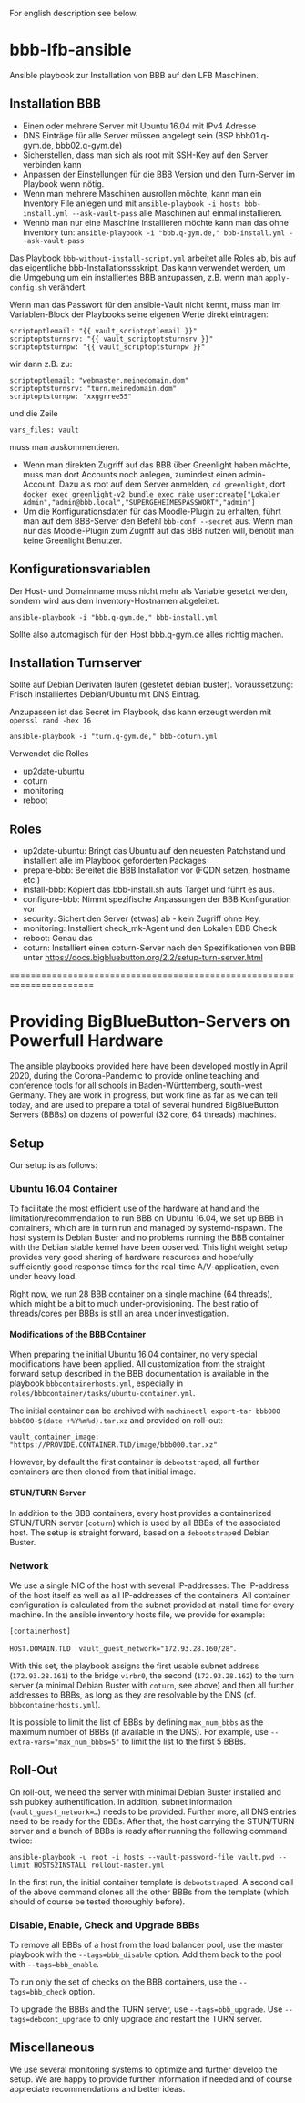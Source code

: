 For english description see below.

# bbb-lfb-ansible

Ansible playbook zur Installation von BBB auf den LFB Maschinen.

## Installation BBB

* Einen oder mehrere Server mit Ubuntu 16.04 mit IPv4 Adresse
* DNS Einträge für alle Server müssen angelegt sein (BSP bbb01.q-gym.de, bbb02.q-gym.de)
* Sicherstellen, dass man sich als root mit SSH-Key auf den Server verbinden kann
* Anpassen der Einstellungen für die BBB Version und den Turn-Server im Playbook wenn nötig.
* Wenn man mehrere Maschinen ausrollen möchte, kann man ein Inventory File anlegen und mit ``ansible-playbook -i hosts bbb-install.yml --ask-vault-pass`` alle Maschinen auf einmal installieren.
* Wennb man nur eine Maschine installieren möchte kann man das ohne Inventory tun: ``ansible-playbook -i "bbb.q-gym.de," bbb-install.yml --ask-vault-pass``


Das Playbook ``bbb-without-install-script.yml`` arbeitet alle Roles ab, bis auf das eigentliche bbb-Installationssskript. Das kann verwendet werden, um die Umgebung um ein installiertes BBB anzupassen, z.B. wenn man ``apply-config.sh`` verändert.

Wenn man das Passwort für den ansible-Vault nicht kennt, muss man im Variablen-Block der Playbooks seine eigenen Werte direkt eintragen:

    scriptoptlemail: "{{ vault_scriptoptlemail }}"
    scriptoptsturnsrv: "{{ vault_scriptoptsturnsrv }}"
    scriptoptsturnpw: "{{ vault_scriptoptsturnpw }}"

wir dann z.B. zu:

    scriptoptlemail: "webmaster.meinedomain.dom"
    scriptoptsturnsrv: "turn.meinedomain.dom"
    scriptoptsturnpw: "xxggrree55"

und die Zeile

    vars_files: vault

muss man auskommentieren.

* Wenn man direkten Zugriff auf das BBB über Greenlight haben möchte, muss man dort Accounts noch anlegen, zumindest einen admin-Account. Dazu als root auf dem Server anmelden, ``cd greenlight``, dort ``docker exec greenlight-v2 bundle exec rake user:create["Lokaler Admin","admin@bbb.local","SUPERGEHEIMESPASSWORT","admin"]``
* Um die Konfigurationsdaten für das Moodle-Plugin zu erhalten, führt man auf dem BBB-Server den Befehl ``bbb-conf --secret`` aus. Wenn man nur das Moodle-Plugin zum Zugriff auf das BBB nutzen will, benötit man keine Greenlight Benutzer.

## Konfigurationsvariablen

Der Host- und Domainname muss nicht mehr als Variable gesetzt werden, sondern wird aus dem Inventory-Hostnamen abgeleitet.

``ansible-playbook -i "bbb.q-gym.de," bbb-install.yml``

Sollte also automagisch für den Host bbb.q-gym.de alles richtig machen.


## Installation Turnserver

Sollte auf Debian Derivaten laufen (gestetet debian buster). Voraussetzung: Frisch installiertes Debian/Ubuntu mit DNS Eintrag.

Anzupassen ist das Secret im Playbook, das kann erzeugt werden mit ``openssl rand -hex 16``

``ansible-playbook -i "turn.q-gym.de," bbb-coturn.yml``

Verwendet die Rolles

* up2date-ubuntu
* coturn
* monitoring
* reboot


## Roles

* up2date-ubuntu: Bringt das Ubuntu auf den neuesten Patchstand und installiert alle im Playbook geforderten Packages
* prepare-bbb: Bereitet die BBB Installation vor (FQDN setzen, hostname etc.)
* install-bbb: Kopiert das bbb-install.sh aufs Target und führt es aus.
* configure-bbb: Nimmt spezifische Anpassungen der BBB Konfiguration vor
* security: Sichert den Server (etwas) ab - kein Zugriff ohne Key.
* monitoring: Installiert check_mk-Agent und den Lokalen BBB Check
* reboot: Genau das
* coturn: Installiert einen coturn-Server nach den Spezifikationen von BBB unter https://docs.bigbluebutton.org/2.2/setup-turn-server.html

======================================================================

# Providing BigBlueButton-Servers on Powerfull Hardware
The ansible playbooks provided here have been developed mostly in
April 2020, during the Corona-Pandemic to provide online teaching and
conference tools for all schools in Baden-Württemberg, south-west
Germany.  They are work in progress, but work fine as far as we can
tell today, and are used to prepare a total of several hundred
BigBlueButton Servers (BBBs) on dozens of powerful (32 core, 64
threads) machines.

## Setup
Our setup is as follows:

### Ubuntu 16.04 Container
To facilitate the most efficient use of the hardware at hand and the
limitation/recommendation to run BBB on Ubuntu 16.04, we set up BBB in
containers, which are in turn run and managed by systemd-nspawn.  The
host system is Debian Buster and no problems running the BBB container
with the Debian stable kernel have been observed.  This light weight
setup provides very good sharing of hardware resources and hopefully
sufficiently good response times for the real-time A/V-application,
even under heavy load.

Right now, we run 28 BBB container on a single machine (64 threads),
which might be a bit to much under-provisioning.  The best ratio of
threads/cores per BBBs is still an area under investigation.

#### Modifications of the BBB Container
When preparing the initial Ubuntu 16.04 container, no very special
modifications have been applied.  All customization from the straight
forward setup described in the BBB documentation is available in the
playbook ``bbbcontainerhosts.yml``, especially in
``roles/bbbcontainer/tasks/ubuntu-container.yml``.

The initial container can be archived with ``machinectl export-tar bbb000
bbb000-$(date +%Y%m%d).tar.xz`` and provided on roll-out:

``vault_container_image: "https://PROVIDE.CONTAINER.TLD/image/bbb000.tar.xz"``

However, by default the first container is ``debootstrap``ed, all further
containers are then cloned from that initial image.

#### STUN/TURN Server
In addition to the BBB containers, every host provides a containerized
STUN/TURN server (``coturn``) which is used by all BBBs of the
associated host.  The setup is straight forward, based on a
``debootstrap``ed Debian Buster.

### Network
We use a single NIC of the host with several IP-addresses:  The
IP-address of the host itself as well as all IP-addresses of the
containers.  All container configuration is calculated from the subnet
provided at install time for every machine.  In the ansible inventory
hosts file, we provide for example:

``[containerhost]``

``HOST.DOMAIN.TLD  vault_guest_network="172.93.28.160/28"``.

With this set, the playbook assigns the first usable subnet address
(``172.93.28.161``) to the bridge ``virbr0``, the second
(``172.93.28.162``) to the turn server (a minimal Debian
Buster with ``coturn``, see above) and then all further addresses to
BBBs, as long as they are resolvable by the DNS
(cf. ``bbbcontainerhosts.yml``).

It is possible to limit the list of BBBs by defining ``max_num_bbbs``
as the maximum number of BBBs (if available in the DNS).
For example, use ``--extra-vars="max_num_bbbs=5"`` to limit the list
to the first 5 BBBs.

## Roll-Out
On roll-out, we need the server with minimal Debian Buster installed
and ssh pubkey authentification.  In addition, subnet information
(``vault_guest_network=…``) needs to be provided.  Further more, all
DNS entries need to be ready for the BBBs.  After that, the host
carrying the STUN/TURN server and a bunch of BBBs is ready after
running the following command twice:

``ansible-playbook -u root -i hosts --vault-password-file vault.pwd --limit HOSTS2INSTALL rollout-master.yml``

In the first run, the initial container template is ``debootstrap``ed.
A second call of the above command clones all the other BBBs from the
template (which should of course be tested thoroughly before).

### Disable, Enable, Check and Upgrade BBBs
To remove all BBBs of a host from the load balancer pool, use the
master playbook with the ``--tags=bbb_disable`` option.  Add them back
to the pool with ``--tags=bbb_enable``.

To run only the set of checks on the BBB containers, use the
``--tags=bbb_check`` option.

To upgrade the BBBs and the TURN server, use ``--tags=bbb_upgrade``.
Use ``--tags=debcont_upgrade`` to only upgrade and restart the TURN server.

## Miscellaneous
We use several monitoring systems to optimize and further develop the
setup.  We are happy to provide further information if needed and
of course appreciate recommendations and better ideas.
